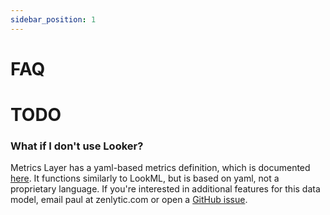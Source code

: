 ```yaml
---
sidebar_position: 1
---
```


# FAQ

# TODO

### What if I don't use Looker?

Metrics Layer has a yaml-based metrics definition, which is documented [here](../5_data_model/1_data_model.md). It functions similarly to LookML, but is based on yaml, not a proprietary language. If you're interested in additional features for this data model, email paul at zenlytic.com or open a [GitHub issue](https://github.com/Zenlytic/metrics_layer/issues).

